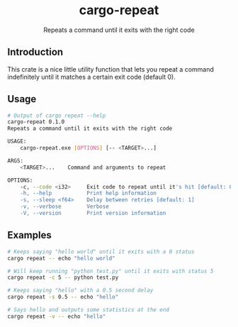 <div align="center">

# cargo-repeat

Repeats a command until it exits with the right code
</div>

## Introduction

This crate is a nice little utility function that lets you repeat a command indefinitely until it matches a certain exit
code (default 0).

## Usage

```bash
# Output of cargo repeat --help
cargo-repeat 0.1.0
Repeats a command until it exits with the right code

USAGE:
    cargo-repeat.exe [OPTIONS] [-- <TARGET>...]

ARGS:
    <TARGET>...    Command and arguments to repeat

OPTIONS:
    -c, --code <i32>     Exit code to repeat until it's hit [default: 0]
    -h, --help           Print help information
    -s, --sleep <f64>    Delay between retries [default: 1]
    -v, --verbose        Verbose
    -V, --version        Print version information
```

## Examples

```bash
# Keeps saying "hello world" until it exits with a 0 status
cargo repeat -- echo "hello world"

# Will keep running "python test.py" until it exits with status 5
cargo repeat -c 5 -- python test.py

# Keeps saying "hello" with a 0.5 second delay
cargo repeat -s 0.5 -- echo "hello" 

# Says hello and outputs some statistics at the end
cargo repeat -v -- echo "hello"
```


